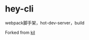 # hey-cli
webpack脚手架，hot-dev-server，build








Forked from [kil](https://github.com/lovelypig5/kil)